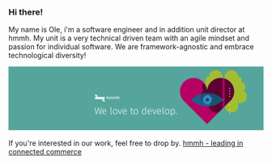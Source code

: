 ### Hi there!
My name is Ole, i'm a software engineer and in addition unit director at hmmh. My unit is a very technical driven team with an agile mindset and passion for individual software. We are framework-agnostic and embrace technological diversity!

[![passion for development](https://github.com/OleBehrens/OleBehrens/blob/main/src/img/csm_LinkedIn_Profilheader_Thema_Beispiel_7900bf1345.png)](https://www.hmmh.de/en/services/e-commerce-solutions)

If you're interested in our work, feel free to drop by.
[hmmh - leading in connected commerce](https://karriere.hmmh.de/en/ "hmmh")
<!--
**OleBehrens/OleBehrens** is a ✨ _special_ ✨ repository because its `README.md` (this file) appears on your GitHub profile.

Here are some ideas to get you started:

- 🔭 I’m currently working on ...
- 🌱 I’m currently learning ...
- 👯 I’m looking to collaborate on ...
- 🤔 I’m looking for help with ...
- 💬 Ask me about ...
- 📫 How to reach me: ...
- 😄 Pronouns: ...
- ⚡ Fun fact: ...
-->
